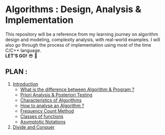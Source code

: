 # Algorithms : Design, Analysis &  Implementation
This repository will be a reference from my learning journey on algorithm design and modeling, complexity analysis, with real-world examples. I will also go through the process of implementation using most of the time C/C++ language.<br>
**LET'S GO!** :sunglasses: :muscle:

## PLAN :
1. [Introduction](https://github.com/fahdarhalai/Algorithms/tree/master/1%20Introduction)
    - [What is the difference between Algorithm & Program ?](https://github.com/fahdarhalai/Algorithms/tree/master/1%20Introduction#what-is-the-difference-between-algorithm--program-)
    - [Priori Analysis & Posteriori Testing](https://github.com/fahdarhalai/Algorithms/tree/master/1%20Introduction#priori-analysis--posteriori-testing-)
    - [Characteristics of Algorithms](https://github.com/fahdarhalai/Algorithms/tree/master/1%20Introduction#characteristics-of-algorithms-)
    - [How to analyse an Algorithm ?](https://github.com/fahdarhalai/Algorithms/tree/master/1%20Introduction#how-to-analyse-an-algorithm-)
    - [Frequency Count Method](https://github.com/fahdarhalai/Algorithms/tree/master/1%20Introduction#frequency-count-method-)
    - [Classes of functions](https://github.com/fahdarhalai/Algorithms/tree/master/1%20Introduction#classes-of-functions-)
    - [Asymptotic Notations](https://github.com/fahdarhalai/Algorithms/tree/master/1%20Introduction#classes-of-functions-)
2. [Divide and Conquer](https://github.com/fahdarhalai/Algorithms/tree/master/2%20Divide%20and%20Conquer)
